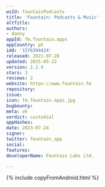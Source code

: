 ```yaml
---
wsId: fountainPodcasts
title: 'Fountain: Podcasts & Music'
altTitle: 
authors:
- danny
appId: fm.fountain.apps
appCountry: ph
idd: '1576394424'
released: 2021-07-28
updated: 2025-05-22
version: 1.2.4
stars: 3
reviews: 2
website: https://www.fountain.fm
repository: 
issue: 
icon: fm.fountain.apps.jpg
bugbounty: 
meta: ok
verdict: custodial
appHashes: 
date: 2023-07-24
signer: 
twitter: fountain_app
social: 
features: 
developerName: Fountain Labs Ltd.

---
```


{% include copyFromAndroid.html %}
